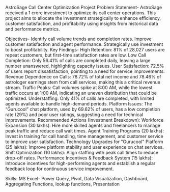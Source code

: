 AstroSage Call Center Optimization Project
Problem Statement-
AstroSage received a 1 crore investment to optimize its call center operations. This project aims to allocate the investment strategically to enhance efficiency, customer satisfaction, and profitability using insights from historical data and performance metrics.

Objectives-
Identify call volume trends and completion rates.
Improve customer satisfaction and agent performance.
Strategically use investment to boost profitability.
Key Findings-
High Retention: 81% of 28,027 users are repeat customers, but first-time satisfaction rates are low.
Low Call Completion: Only 56.41% of calls are completed daily, leaving a large number unanswered, highlighting capacity issues.
User Satisfaction: 72.5% of users report dissatisfaction, pointing to a need for service improvements.
Revenue Dependence on Calls: 78.72% of total net income and 78.46% of astrologer earnings stem from call services, making this a critical revenue stream.
Traffic Peaks: Call volumes spike at 8:00 AM, while the lowest traffic occurs at 1:00 AM, indicating an uneven distribution that could be optimized.
Understaffing: Only 41% of calls are completed, with limited agents available to handle high-demand periods.
Platform Issues: The “Gurucool” chat platform, used by 69.62% of users, has a low completion rate (29%) and poor user ratings, suggesting a need for technical improvements.
Recommended Actions (Investment Breakdown):
Workforce Expansion (30 lakhs): Hire more skilled agents and freelancers to manage peak traffic and reduce call wait times.
Agent Training Programs (20 lakhs): Invest in training for call handling, time management, and customer service to improve user satisfaction.
Technology Upgrades for "Gurucool" Platform (25 lakhs): Improve platform stability and user experience on chat services.
Shift Optimization (10 lakhs): Align staffing with peak call times to reduce drop-off rates.
Performance Incentives & Feedback System (15 lakhs): Introduce incentives for high-performing agents and establish a regular feedback loop for continuous service improvement.

Skills: MS Excel- Power Query, Pivot, Data Visualization, Dashboard, Aggregating Functions, lookup functions, Presentation

